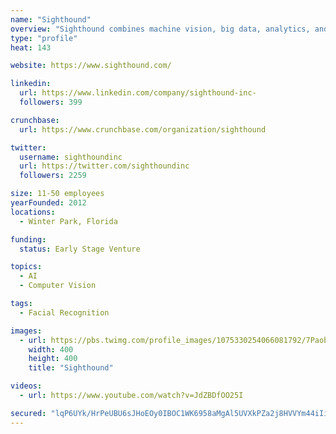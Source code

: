 ```yaml
---
name: "Sighthound"
overview: "Sighthound combines machine vision, big data, analytics, and industry-upending intelligence to help see obviously valuable information in previously unobvious data."
type: "profile"
heat: 143

website: https://www.sighthound.com/

linkedin:
  url: https://www.linkedin.com/company/sighthound-inc-
  followers: 399

crunchbase:
  url: https://www.crunchbase.com/organization/sighthound

twitter:
  username: sighthoundinc
  url: https://twitter.com/sighthoundinc
  followers: 2259

size: 11-50 employees
yearFounded: 2012
locations:
  - Winter Park, Florida

funding:
  status: Early Stage Venture

topics:
  - AI
  - Computer Vision

tags:
  - Facial Recognition

images:
  - url: https://pbs.twimg.com/profile_images/1075330254066081792/7PaobwF0_400x400.jpg
    width: 400
    height: 400
    title: "Sighthound"

videos:
  - url: https://www.youtube.com/watch?v=JdZBDfOO25I

secured: "lqP6UYk/HrPeUBU6sJHoEOy0IBOC1WK6958aMgAl5UVXkPZa2j8HVVYm44iIil+K+k7vlFgIjCMscBKaeNUgHnghQKjct1b8Z9RJFPGxaRE5TfEZvAh3KSUVQo5VpTv/GINf5aPIBNZS67fNG7pd5Xd+9Yly0q/V/9l4CsZuKIzyePJgcd0t0hnwsdxd0va+VNpgNzNjKEsfV3zIu0SCmYLppvZzmgxie6kf6VwtkXga82M9VjxfcaQ/LNbWmTJF3tQJVFPDbw0Mqv8uBu70ki76fVlniol1CX6GLU7bSziKjGsxngRfokRJ+qDaX7Tc;u9i42M47SQTno/vw3Gncaw=="
---
```


